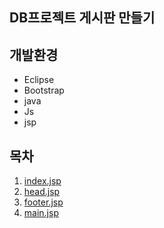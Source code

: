 ## DB프로젝트 게시판 만들기

## 개발환경
* Eclipse
* Bootstrap
* java
* Js
* jsp

## 목차

1. [index.jsp](https://github.com/Kimginam97/Board/blob/master/Summary/index.md)
2. [head.jsp](https://github.com/Kimginam97/Board/blob/master/Summary/head.md)
3. [footer.jsp](https://github.com/Kimginam97/Board/blob/master/Summary/footer.md)
4. [main.jsp](https://github.com/Kimginam97/Board/blob/master/Summary/main.md)

